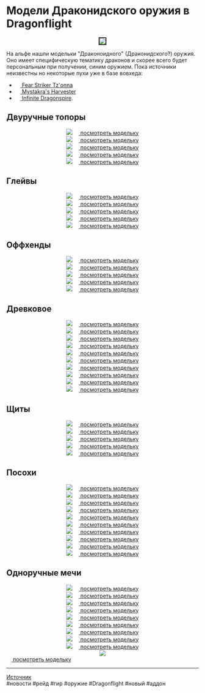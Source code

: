 # Модели Драконидского оружия в Dragonflight

<center>
<img src=https://raw.githubusercontent.com/MagicalCow/TrinkIT-News/main/Sources/Assets/WH327764/WH327764-archive-ambit.jpg float=center border=2></a>
</center>  

На альфе нашли модельки "Драконоидного" (Драконидского?) оружия. Оно имеет специфическую тематику драконов и скорее всего будет персональным при получении, синим оружием. Пока источники неизвестны но некоторые пухи уже в базе вовхеда:
- <a href="https://www.wowhead.com/beta/item=193632"><img src="https://wow.zamimg.com/images/wow/icons/tiny/inv_sword_1h_drakonid_c_01.gif" width="13" height="13"/> Fear Striker Tz'onna</a>
- <a href="https://www.wowhead.com/beta/item=193717"><img src="https://wow.zamimg.com/images/wow/icons/tiny/inv_glaive_1h_drakonid_c_01.gif" width="13" height="13"/> Mystakra's Harvester</a>
- <a href="https://www.wowhead.com/beta/item=193803"><img src="https://wow.zamimg.com/images/wow/icons/tiny/inv_staff_2h_drakonid_c_02.gif" width="13" height="13"/> Infinite Dragonspire</a>.  

## Двуручные топоры

<center>
<a href="https://wow.zamimg.com/uploads/screenshots/normal/1068400.jpg" target="_blank"><img src="https://wow.zamimg.com/uploads/screenshots/normal/1068400.jpg"/></a>
<a href="https://www.wowhead.com/news/drakonoid-weapon-models-in-dragonflight-327764#modelviewer:3:657070:13" target="_blank"><img src="https://wow.zamimg.com/favicon.ico" width="13" height="13"/> посмотреть модельку</a>
</center>

<center>  
<a href="https://wow.zamimg.com/uploads/screenshots/normal/1068401.jpg"><img src="https://wow.zamimg.com/uploads/screenshots/normal/1068401.jpg?maxWidth=1200" target="_blank"/></a>
<a href="https://www.wowhead.com/news/drakonoid-weapon-models-in-dragonflight-327764#modelviewer:3:657071:13"><img src="https://wow.zamimg.com/favicon.ico" width="13" height="13"/> посмотреть модельку</a>
</center>

<center>
<a href="https://wow.zamimg.com/uploads/screenshots/normal/1068402.jpg" target="_blank"><img src="https://wow.zamimg.com/uploads/screenshots/normal/1068402.jpg"/></a>
<a href="https://www.wowhead.com/news/drakonoid-weapon-models-in-dragonflight-327764#modelviewer:3:657072:13" target="_blank"><img src="https://wow.zamimg.com/favicon.ico" width="13" height="13"/> посмотреть модельку</a>
</center>

<center>
<a href="https://wow.zamimg.com/uploads/screenshots/normal/1068403.jpg" target="_blank"><img src="https://wow.zamimg.com/uploads/screenshots/normal/1068403.jpg"/></a>
<a href="https://www.wowhead.com/news/drakonoid-weapon-models-in-dragonflight-327764#modelviewer:3:657073:13" target="_blank"><img src="https://wow.zamimg.com/favicon.ico" width="13" height="13"/> посмотреть модельку</a>
</center>

<center>
<a href="https://wow.zamimg.com/uploads/screenshots/normal/1068404.jpg" target="_blank"><img src="https://wow.zamimg.com/uploads/screenshots/normal/1068404.jpg"/></a>
<a href="https://www.wowhead.com/news/drakonoid-weapon-models-in-dragonflight-327764#modelviewer:3:657074:13" target="_blank"><img src="https://wow.zamimg.com/favicon.ico" width="13" height="13"/> посмотреть модельку</a>
</center>

## Глейвы

<center>
<a href="https://wow.zamimg.com/uploads/screenshots/normal/1068405.jpg" target="_blank"><img src="https://wow.zamimg.com/uploads/screenshots/normal/1068405.jpg"/></a>
<a href="https://www.wowhead.com/news/drakonoid-weapon-models-in-dragonflight-327764#modelviewer:3:657214:13" target="_blank"><img src="https://wow.zamimg.com/favicon.ico" width="13" height="13"/> посмотреть модельку</a>
</center>

<center>
<a href="https://wow.zamimg.com/uploads/screenshots/normal/1068406.jpg" target="_blank"><img src="https://wow.zamimg.com/uploads/screenshots/normal/1068406.jpg"/></a>
<a href="https://www.wowhead.com/news/drakonoid-weapon-models-in-dragonflight-327764#modelviewer:3:657215:13" target="_blank"><img src="https://wow.zamimg.com/favicon.ico" width="13" height="13"/> посмотреть модельку</a>
</center>

<center>
<a href="https://wow.zamimg.com/uploads/screenshots/normal/1068407.jpg" target="_blank"><img src="https://wow.zamimg.com/uploads/screenshots/normal/1068407.jpg"/></a>
<a href="https://www.wowhead.com/news/drakonoid-weapon-models-in-dragonflight-327764#modelviewer:3:657216:13" target="_blank"><img src="https://wow.zamimg.com/favicon.ico" width="13" height="13"/> посмотреть модельку</a>
</center>

<center>
<a href="https://wow.zamimg.com/uploads/screenshots/normal/1068408.jpg" target="_blank"><img src="https://wow.zamimg.com/uploads/screenshots/normal/1068408.jpg"/></a>
<a href="https://www.wowhead.com/news/drakonoid-weapon-models-in-dragonflight-327764#modelviewer:3:657217:13" target="_blank"><img src="https://wow.zamimg.com/favicon.ico" width="13" height="13"/> посмотреть модельку</a>
</center>

<center>
<a href="https://wow.zamimg.com/uploads/screenshots/normal/1068409.jpg" target="_blank"><img src="https://wow.zamimg.com/uploads/screenshots/normal/1068409.jpg"/></a>
<a href="https://www.wowhead.com/news/drakonoid-weapon-models-in-dragonflight-327764#modelviewer:3:657218:13" target="_blank"><img src="https://wow.zamimg.com/favicon.ico" width="13" height="13"/> посмотреть модельку</a>
</center>

## Оффхенды

<center>
<a href="https://wow.zamimg.com/uploads/screenshots/normal/1068410.jpg" target="_blank"><img src="https://wow.zamimg.com/uploads/screenshots/normal/1068410.jpg"/></a>
<a href="https://www.wowhead.com/news/drakonoid-weapon-models-in-dragonflight-327764#modelviewer:3:658163:13" target="_blank"><img src="https://wow.zamimg.com/favicon.ico" width="13" height="13"/> посмотреть модельку</a>
</center>

<center>
<a href="https://wow.zamimg.com/uploads/screenshots/normal/1068411.jpg" target="_blank"><img src="https://wow.zamimg.com/uploads/screenshots/normal/1068411.jpg"/></a>
<a href="https://www.wowhead.com/news/drakonoid-weapon-models-in-dragonflight-327764#modelviewer:3:658164:13" target="_blank"><img src="https://wow.zamimg.com/favicon.ico" width="13" height="13"/> посмотреть модельку</a>
</center>

<center>
<a href="https://wow.zamimg.com/uploads/screenshots/normal/1068412.jpg" target="_blank"><img src="https://wow.zamimg.com/uploads/screenshots/normal/1068412.jpg"/></a>
<a href="https://www.wowhead.com/news/drakonoid-weapon-models-in-dragonflight-327764#modelviewer:3:658165:13" target="_blank"><img src="https://wow.zamimg.com/favicon.ico" width="13" height="13"/> посмотреть модельку</a>
</center>

<center>
<a href="https://wow.zamimg.com/uploads/screenshots/normal/1068413.jpg" target="_blank"><img src="https://wow.zamimg.com/uploads/screenshots/normal/1068413.jpg"/></a>
<a href="https://www.wowhead.com/news/drakonoid-weapon-models-in-dragonflight-327764#modelviewer:3:658166:13" target="_blank"><img src="https://wow.zamimg.com/favicon.ico" width="13" height="13"/> посмотреть модельку</a>
</center>

<center>
<a href="https://wow.zamimg.com/uploads/screenshots/normal/1068414.jpg" target="_blank"><img src="https://wow.zamimg.com/uploads/screenshots/normal/1068414.jpg"/></a>
<a href="https://www.wowhead.com/news/drakonoid-weapon-models-in-dragonflight-327764#modelviewer:3:658167:13" target="_blank"><img src="https://wow.zamimg.com/favicon.ico" width="13" height="13"/> посмотреть модельку</a>
</center>

## Древковое

<center>
<a href="https://wow.zamimg.com/uploads/screenshots/normal/1068415.jpg" target="_blank"><img src="https://wow.zamimg.com/uploads/screenshots/normal/1068415.jpg"/></a>
<a href="https://www.wowhead.com/news/drakonoid-weapon-models-in-dragonflight-327764#modelviewer:3:658168:13" target="_blank"><img src="https://wow.zamimg.com/favicon.ico" width="13" height="13"/> посмотреть модельку</a>
</center>

<center>
<a href="https://wow.zamimg.com/uploads/screenshots/normal/1068416.jpg" target="_blank"><img src="https://wow.zamimg.com/uploads/screenshots/normal/1068416.jpg"/></a>
<a href="https://www.wowhead.com/news/drakonoid-weapon-models-in-dragonflight-327764#modelviewer:3:658169:13" target="_blank"><img src="https://wow.zamimg.com/favicon.ico" width="13" height="13"/> посмотреть модельку</a>
</center>

<center>
<a href="https://wow.zamimg.com/uploads/screenshots/normal/1068417.jpg" target="_blank"><img src="https://wow.zamimg.com/uploads/screenshots/normal/1068417.jpg"/></a>
<a href="https://www.wowhead.com/news/drakonoid-weapon-models-in-dragonflight-327764#modelviewer:3:658170:13" target="_blank"><img src="https://wow.zamimg.com/favicon.ico" width="13" height="13"/> посмотреть модельку</a>
</center>

<center>
<a href="https://wow.zamimg.com/uploads/screenshots/normal/1068418.jpg" target="_blank"><img src="https://wow.zamimg.com/uploads/screenshots/normal/1068418.jpg"/></a>
<a href="https://www.wowhead.com/news/drakonoid-weapon-models-in-dragonflight-327764#modelviewer:3:658171:13" target="_blank"><img src="https://wow.zamimg.com/favicon.ico" width="13" height="13"/> посмотреть модельку</a>
</center>

<center>
<a href="https://wow.zamimg.com/uploads/screenshots/normal/1068419.jpg" target="_blank"><img src="https://wow.zamimg.com/uploads/screenshots/normal/1068419.jpg"/></a>
<a href="https://www.wowhead.com/news/drakonoid-weapon-models-in-dragonflight-327764#modelviewer:3:658172:13" target="_blank"><img src="https://wow.zamimg.com/favicon.ico" width="13" height="13"/> посмотреть модельку</a>
</center>

<center>
<a href="https://wow.zamimg.com/uploads/screenshots/normal/1068420.jpg" target="_blank"><img src="https://wow.zamimg.com/uploads/screenshots/normal/1068420.jpg"/></a>
<a href="https://www.wowhead.com/news/drakonoid-weapon-models-in-dragonflight-327764#modelviewer:3:658173:13" target="_blank"><img src="https://wow.zamimg.com/favicon.ico" width="13" height="13"/> посмотреть модельку</a>
</center>

<center>
<a href="https://wow.zamimg.com/uploads/screenshots/normal/1068421.jpg" target="_blank"><img src="https://wow.zamimg.com/uploads/screenshots/normal/1068421.jpg"/></a>
<a href="https://www.wowhead.com/news/drakonoid-weapon-models-in-dragonflight-327764#modelviewer:3:658174:13" target="_blank"><img src="https://wow.zamimg.com/favicon.ico" width="13" height="13"/> посмотреть модельку</a>
</center>

<center>
<a href="https://wow.zamimg.com/uploads/screenshots/normal/1068422.jpg" target="_blank"><img src="https://wow.zamimg.com/uploads/screenshots/normal/1068422.jpg"/></a>
<a href="https://www.wowhead.com/news/drakonoid-weapon-models-in-dragonflight-327764#modelviewer:3:658175:13" target="_blank"><img src="https://wow.zamimg.com/favicon.ico" width="13" height="13"/> посмотреть модельку</a>
</center>

<center>
<a href="https://wow.zamimg.com/uploads/screenshots/normal/1068423.jpg" target="_blank"><img src="https://wow.zamimg.com/uploads/screenshots/normal/1068423.jpg"/></a>
<a href="https://www.wowhead.com/news/drakonoid-weapon-models-in-dragonflight-327764#modelviewer:3:658176:13" target="_blank"><img src="https://wow.zamimg.com/favicon.ico" width="13" height="13"/> посмотреть модельку</a>
</center>

<center>
<a href="https://wow.zamimg.com/uploads/screenshots/normal/1068424.jpg" target="_blank"><img src="https://wow.zamimg.com/uploads/screenshots/normal/1068424.jpg"/></a>
<a href="https://www.wowhead.com/news/drakonoid-weapon-models-in-dragonflight-327764#modelviewer:3:658177:13" target="_blank"><img src="https://wow.zamimg.com/favicon.ico" width="13" height="13"/> посмотреть модельку</a>
</center>

## Щиты

<center>
<a href="https://wow.zamimg.com/uploads/screenshots/normal/1068425.jpg" target="_blank"><img src="https://wow.zamimg.com/uploads/screenshots/normal/1068425.jpg"/></a>
<a href="https://www.wowhead.com/news/drakonoid-weapon-models-in-dragonflight-327764#modelviewer:3:660273:13" target="_blank"><img src="https://wow.zamimg.com/favicon.ico" width="13" height="13"/> посмотреть модельку</a>
</center>

<center>
<a href="https://wow.zamimg.com/uploads/screenshots/normal/1068426.jpg" target="_blank"><img src="https://wow.zamimg.com/uploads/screenshots/normal/1068426.jpg"/></a>
<a href="https://www.wowhead.com/news/drakonoid-weapon-models-in-dragonflight-327764#modelviewer:3:660274:13" target="_blank"><img src="https://wow.zamimg.com/favicon.ico" width="13" height="13"/> посмотреть модельку</a>
</center>

<center>
<a href="https://wow.zamimg.com/uploads/screenshots/normal/1068427.jpg" target="_blank"><img src="https://wow.zamimg.com/uploads/screenshots/normal/1068427.jpg"/></a>
<a href="https://www.wowhead.com/news/drakonoid-weapon-models-in-dragonflight-327764#modelviewer:3:660275:13" target="_blank"><img src="https://wow.zamimg.com/favicon.ico" width="13" height="13"/> посмотреть модельку</a>
</center>

<center>
<a href="https://wow.zamimg.com/uploads/screenshots/normal/1068428.jpg" target="_blank"><img src="https://wow.zamimg.com/uploads/screenshots/normal/1068428.jpg"/></a>
<a href="https://www.wowhead.com/news/drakonoid-weapon-models-in-dragonflight-327764#modelviewer:3:660276:13" target="_blank"><img src="https://wow.zamimg.com/favicon.ico" width="13" height="13"/> посмотреть модельку</a>
</center>

<center>
<a href="https://wow.zamimg.com/uploads/screenshots/normal/1068429.jpg" target="_blank"><img src="https://wow.zamimg.com/uploads/screenshots/normal/1068429.jpg"/></a>
<a href="https://www.wowhead.com/news/drakonoid-weapon-models-in-dragonflight-327764#modelviewer:3:660277:13" target="_blank"><img src="https://wow.zamimg.com/favicon.ico" width="13" height="13"/> посмотреть модельку</a>
</center>

## Посохи

<center>
<a href="https://wow.zamimg.com/uploads/screenshots/normal/1068430.jpg" target="_blank"><img src="https://wow.zamimg.com/uploads/screenshots/normal/1068430.jpg"/></a>
<a href="https://www.wowhead.com/news/drakonoid-weapon-models-in-dragonflight-327764#modelviewer:3:658153:13" target="_blank"><img src="https://wow.zamimg.com/favicon.ico" width="13" height="13"/> посмотреть модельку</a>
</center>

<center>
<a href="https://wow.zamimg.com/uploads/screenshots/normal/1068431.jpg" target="_blank"><img src="https://wow.zamimg.com/uploads/screenshots/normal/1068431.jpg"/></a>
<a href="https://www.wowhead.com/news/drakonoid-weapon-models-in-dragonflight-327764#modelviewer:3:658154:13" target="_blank"><img src="https://wow.zamimg.com/favicon.ico" width="13" height="13"/> посмотреть модельку</a>
</center>

<center>
<a href="https://wow.zamimg.com/uploads/screenshots/normal/1068432.jpg" target="_blank"><img src="https://wow.zamimg.com/uploads/screenshots/normal/1068432.jpg"/></a>
<a href="https://www.wowhead.com/news/drakonoid-weapon-models-in-dragonflight-327764#modelviewer:3:658155:13" target="_blank"><img src="https://wow.zamimg.com/favicon.ico" width="13" height="13"/> посмотреть модельку</a>
</center>

<center>
<a href="https://wow.zamimg.com/uploads/screenshots/normal/1068433.jpg" target="_blank"><img src="https://wow.zamimg.com/uploads/screenshots/normal/1068433.jpg"/></a>
<a href="https://www.wowhead.com/news/drakonoid-weapon-models-in-dragonflight-327764#modelviewer:3:658156:13" target="_blank"><img src="https://wow.zamimg.com/favicon.ico" width="13" height="13"/> посмотреть модельку</a>
</center>

<center>
<a href="https://wow.zamimg.com/uploads/screenshots/normal/1068434.jpg" target="_blank"><img src="https://wow.zamimg.com/uploads/screenshots/normal/1068434.jpg"/></a>
<a href="https://www.wowhead.com/news/drakonoid-weapon-models-in-dragonflight-327764#modelviewer:3:658157:13" target="_blank"><img src="https://wow.zamimg.com/favicon.ico" width="13" height="13"/> посмотреть модельку</a>
</center>

<center>
<a href="https://wow.zamimg.com/uploads/screenshots/normal/1068435.jpg" target="_blank"><img src="https://wow.zamimg.com/uploads/screenshots/normal/1068435.jpg"/></a>
<a href="https://www.wowhead.com/news/drakonoid-weapon-models-in-dragonflight-327764#modelviewer:3:658158:13" target="_blank"><img src="https://wow.zamimg.com/favicon.ico" width="13" height="13"/> посмотреть модельку</a>
</center>

<center>
<a href="https://wow.zamimg.com/uploads/screenshots/normal/1068436.jpg" target="_blank"><img src="https://wow.zamimg.com/uploads/screenshots/normal/1068436.jpg"/></a>
<a href="https://www.wowhead.com/news/drakonoid-weapon-models-in-dragonflight-327764#modelviewer:3:658159:13" target="_blank"><img src="https://wow.zamimg.com/favicon.ico" width="13" height="13"/> посмотреть модельку</a>
</center>

<center>
<a href="https://wow.zamimg.com/uploads/screenshots/normal/1068437.jpg" target="_blank"><img src="https://wow.zamimg.com/uploads/screenshots/normal/1068437.jpg"/></a>
<a href="https://www.wowhead.com/news/drakonoid-weapon-models-in-dragonflight-327764#modelviewer:3:658160:13" target="_blank"><img src="https://wow.zamimg.com/favicon.ico" width="13" height="13"/> посмотреть модельку</a>
</center>

<center>
<a href="https://wow.zamimg.com/uploads/screenshots/normal/1068438.jpg" target="_blank"><img src="https://wow.zamimg.com/uploads/screenshots/normal/1068438.jpg"/></a>
<a href="https://www.wowhead.com/news/drakonoid-weapon-models-in-dragonflight-327764#modelviewer:3:658161:13" target="_blank"><img src="https://wow.zamimg.com/favicon.ico" width="13" height="13"/> посмотреть модельку</a>
</center>

<center>
<a href="https://wow.zamimg.com/uploads/screenshots/normal/1068439.jpg" target="_blank"><img src="https://wow.zamimg.com/uploads/screenshots/normal/1068439.jpg"/></a>
<a href="https://www.wowhead.com/news/drakonoid-weapon-models-in-dragonflight-327764#modelviewer:3:658162:13" target="_blank"><img src="https://wow.zamimg.com/favicon.ico" width="13" height="13"/> посмотреть модельку</a>
</center>

## Одноручные мечи

<center>
<a href="https://wow.zamimg.com/uploads/screenshots/normal/1068440.jpg" target="_blank"><img src="https://wow.zamimg.com/uploads/screenshots/normal/1068440.jpg"/></a>
<a href="https://www.wowhead.com/news/drakonoid-weapon-models-in-dragonflight-327764#modelviewer:3:657187:13" target="_blank"><img src="https://wow.zamimg.com/favicon.ico" width="13" height="13"/> посмотреть модельку</a>
</center>

<center>
<a href="https://wow.zamimg.com/uploads/screenshots/normal/1068441.jpg" target="_blank"><img src="https://wow.zamimg.com/uploads/screenshots/normal/1068441.jpg"/></a>
<a href="https://www.wowhead.com/news/drakonoid-weapon-models-in-dragonflight-327764#modelviewer:3:657188:13" target="_blank"><img src="https://wow.zamimg.com/favicon.ico" width="13" height="13"/> посмотреть модельку</a>
</center>

<center>
<a href="https://wow.zamimg.com/uploads/screenshots/normal/1068442.jpg" target="_blank"><img src="https://wow.zamimg.com/uploads/screenshots/normal/1068442.jpg"/></a>
<a href="https://www.wowhead.com/news/drakonoid-weapon-models-in-dragonflight-327764#modelviewer:3:657189:13" target="_blank"><img src="https://wow.zamimg.com/favicon.ico" width="13" height="13"/> посмотреть модельку</a>
</center>

<center>
<a href="https://wow.zamimg.com/uploads/screenshots/normal/1068443.jpg" target="_blank"><img src="https://wow.zamimg.com/uploads/screenshots/normal/1068443.jpg"/></a>
<a href="https://www.wowhead.com/news/drakonoid-weapon-models-in-dragonflight-327764#modelviewer:3:657190:13" target="_blank"><img src="https://wow.zamimg.com/favicon.ico" width="13" height="13"/> посмотреть модельку</a>
</center>

<center>
<a href="https://wow.zamimg.com/uploads/screenshots/normal/1068444.jpg" target="_blank"><img src="https://wow.zamimg.com/uploads/screenshots/normal/1068444.jpg"/></a>
<a href="https://www.wowhead.com/news/drakonoid-weapon-models-in-dragonflight-327764#modelviewer:3:657191:13" target="_blank"><img src="https://wow.zamimg.com/favicon.ico" width="13" height="13"/> посмотреть модельку</a>
</center>

<center>
<a href="https://wow.zamimg.com/uploads/screenshots/normal/1068445.jpg" target="_blank"><img src="https://wow.zamimg.com/uploads/screenshots/normal/1068445.jpg"/></a>
<a href="https://www.wowhead.com/news/drakonoid-weapon-models-in-dragonflight-327764#modelviewer:3:657182:13" target="_blank"><img src="https://wow.zamimg.com/favicon.ico" width="13" height="13"/> посмотреть модельку</a>
</center>

<center>
<a href="https://wow.zamimg.com/uploads/screenshots/normal/1068446.jpg" target="_blank"><img src="https://wow.zamimg.com/uploads/screenshots/normal/1068446.jpg"/></a>
<a href="https://www.wowhead.com/news/drakonoid-weapon-models-in-dragonflight-327764#modelviewer:3:657183:13" target="_blank"><img src="https://wow.zamimg.com/favicon.ico" width="13" height="13"/> посмотреть модельку</a>
</center>

<center>
<a href="https://wow.zamimg.com/uploads/screenshots/normal/1068447.jpg" target="_blank"><img src="https://wow.zamimg.com/uploads/screenshots/normal/1068447.jpg"/></a>
<a href="https://www.wowhead.com/news/drakonoid-weapon-models-in-dragonflight-327764#modelviewer:3:657184:13" target="_blank"><img src="https://wow.zamimg.com/favicon.ico" width="13" height="13"/> посмотреть модельку</a>
</center>

<center>
<a href="https://wow.zamimg.com/uploads/screenshots/normal/1068448.jpg" target="_blank"><img src="https://wow.zamimg.com/uploads/screenshots/normal/1068448.jpg"/></a>
<a href="https://www.wowhead.com/news/drakonoid-weapon-models-in-dragonflight-327764#modelviewer:3:657185:13" target="_blank"><img src="https://wow.zamimg.com/favicon.ico" width="13" height="13"/> посмотреть модельку</a>
</center>

<center>
<a href="https://wow.zamimg.com/uploads/screenshots/normal/1068449.jpg"><img src="https://wow.zamimg.com/uploads/screenshots/normal/1068449.jpg?maxWidth=1200" target="_blank"/></a>
</center><a href="https://www.wowhead.com/news/drakonoid-weapon-models-in-dragonflight-327764#modelviewer:3:657186:13"><img src="https://wow.zamimg.com/favicon.ico" width="13" height="13"/> посмотреть модельку</a>
</center>

---
[Источник](https://www.wowhead.com/news/327764)  
#новости #рейд #гир #оружие #Dragonflight #новый #аддон
